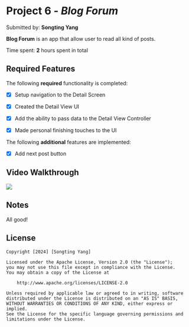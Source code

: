 # Project 6 - *Blog Forum*

Submitted by: **Songting Yang**

**Blog Forum** is an app that allow user to read all kind of posts.

Time spent: **2** hours spent in total

## Required Features

The following **required** functionality is completed:

- [X] Setup navigation to the Detail Screen
- [X] Created the Detail View UI
- [X] Add the ability to pass data to the Detail View Controller
- [X] Made personal finishing touches to the UI


The following **additional** features are implemented:

- [X] Add next post button

## Video Walkthrough

<div>
    <a href="https://www.loom.com/share/21e1cfa5808c439b9b1a61d1555b4bbf">
      <img style="max-width:300px;" src="https://cdn.loom.com/sessions/thumbnails/21e1cfa5808c439b9b1a61d1555b4bbf-with-play.gif">
    </a>
  </div>

## Notes

All good!

## License

    Copyright [2024] [Songting Yang]

    Licensed under the Apache License, Version 2.0 (the "License");
    you may not use this file except in compliance with the License.
    You may obtain a copy of the License at

        http://www.apache.org/licenses/LICENSE-2.0

    Unless required by applicable law or agreed to in writing, software
    distributed under the License is distributed on an "AS IS" BASIS,
    WITHOUT WARRANTIES OR CONDITIONS OF ANY KIND, either express or implied.
    See the License for the specific language governing permissions and
    limitations under the License.
